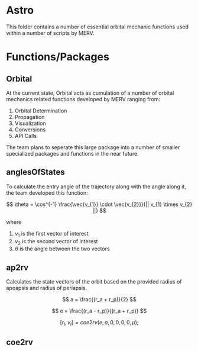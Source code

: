 # Astro
This folder contains a number of essential orbital mechanic functions used within a number of scripts by MERV. 

# Functions/Packages

## Orbital
At the current state, Orbital acts as cumulation of a number of orbital mechanics related functions developed by MERV ranging from:

1. Orbital Determination 
2. Propagation 
3. Visualization 
4. Conversions 
5. API Calls 

The team plans to seperate this large package into a number of smaller specialized packages and functions in the near future. 

## anglesOfStates 
To calculate the entry angle of the trajectory along with the angle along it, the team developed this function: 

$$ 
\theta = \cos^{-1} \frac{\vec{v_{1}} \cdot \vec{v_{2}}}{|| v_{1} \times v_{2} ||}
$$

where 
1. $v_{1}$ is the first vector of interest 
2. $v_{2}$ is the second vector of interest
3. $\theta$ is the angle between the two vectors

## ap2rv
Calculates the state vectors of the orbit based on the provided radius of apoapsis and radius of periapsis.

$$
a = \frac{(r_a + r_p)}{2} 
$$

$$
e = \frac{(r_a - r_p)}{(r_a + r_p)}
$$

$$
[r_I, v_I] = coe2rv(e, a, 0, 0, 0, 0, \mu);
$$

## coe2rv
